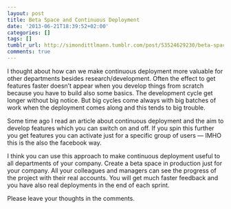 ```yaml
---
layout: post
title: Beta Space and Continuous Deployment
date: '2013-06-21T18:39:52+02:00'
categories: []
tags: []
tumblr_url: http://simondittlmann.tumblr.com/post/53524629230/beta-space-and-continuous-deployment
comments: true
---
```

<p>I thought about how can we make continuous deployment more valuable for other departments besides research/development. Often the effect to get features faster doesn’t appear when you develop things from scratch because you have to build also some basics. The development cycle get longer without big notice. But big cycles come always with big batches of work when the deployment comes along and this tends to big trouble.</p>

<p>Some time ago I read an article about continuous deployment and the aim to develop features which you can switch on and off. If you spin this further you get features you can activate just for a specific group of users — IMHO this is the also the facebook way.</p>

<p>I think you can use this approach to make continuous deployment useful to all departments of your company. Create a beta space in production just for your company. All your colleagues and managers can see the progress of the project with their real accounts. You will get much faster feedback and you have also real deployments in the end of each sprint.</p>

<p>Please leave your thoughts in the comments.</p>
